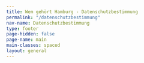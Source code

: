 ```yaml
---
title: Wem gehört Hamburg - Datenschutzbestimmung
permalink: "/datenschutzbestimmung"
nav-name: Datenschutzbestimmung
type: footer
page-hidden: false
page-name: main
main-classes: spaced
layout: general
---
```


